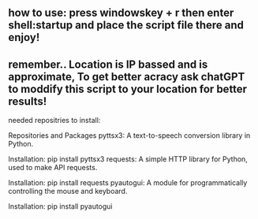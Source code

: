 ## how to use: press windowskey + r then enter shell:startup and place the script file there and enjoy!
## remember.. Location is IP bassed and is approximate, To get better acracy ask chatGPT to moddify this script to your location for better results!
 needed repositries to install:

Repositories and Packages
pyttsx3: A text-to-speech conversion library in Python.

Installation: pip install pyttsx3
requests: A simple HTTP library for Python, used to make API requests.

Installation: pip install requests
pyautogui: A module for programmatically controlling the mouse and keyboard.

Installation: pip install pyautogui
